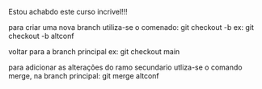 Estou achabdo este curso incrivel!!!

para criar uma nova branch utiliza-se o comenado:
git checkout -b <nome da branch>
ex: git checkout -b altconf

voltar para a branch principal
ex: git checkout main


para adicionar as alterações do ramo secundario utliza-se o comando merge, na branch principal:
git merge altconf 